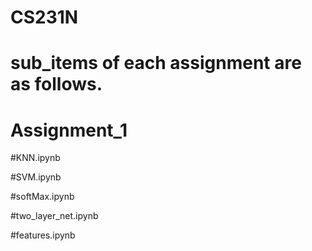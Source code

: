 # CS231N
# sub_items of each assignment are as follows.
# Assignment_1
  #KNN.ipynb
  
  #SVM.ipynb
  
  #softMax.ipynb

  #two_layer_net.ipynb

  #features.ipynb
